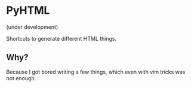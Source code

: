 # PyHTML

(under development)

Shortcuts to generate different HTML
things.

## Why?

Because I got bored writing a few things,
which even with vim tricks was not enough.
